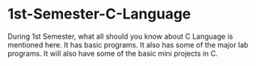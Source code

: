 # 1st-Semester-C-Language
During 1st Semester, what all should you know about C Language is mentioned here. It has basic programs. It also has some of the major lab programs. It will also have some of the basic mini projects in C.

